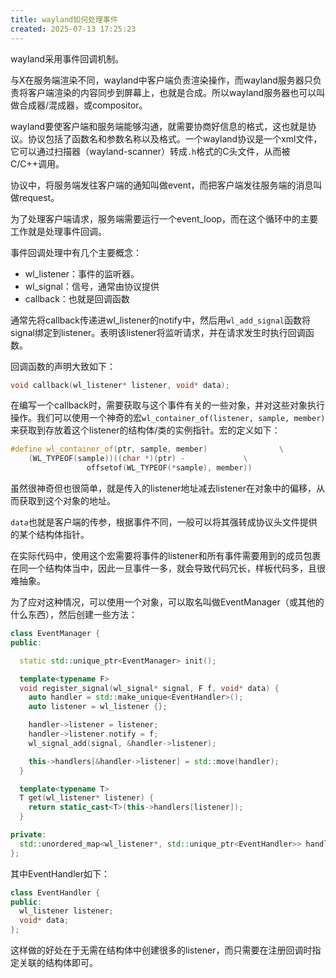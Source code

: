 ```yaml
---
title: wayland如何处理事件
created: 2025-07-13 17:25:23
---
```

wayland采用事件回调机制。

与X在服务端渲染不同，wayland中客户端负责渲染操作，而wayland服务器只负责将客户端渲染的内容同步到屏幕上，也就是合成。所以wayland服务器也可以叫做合成器/混成器，或compositor。

wayland要使客户端和服务端能够沟通，就需要协商好信息的格式，这也就是协议。协议包括了函数名和参数名称以及格式。一个wayland协议是一个xml文件，它可以通过扫描器（wayland-scanner）转成`.h`格式的C头文件，从而被C/C++调用。

协议中，将服务端发往客户端的通知叫做event，而把客户端发往服务端的消息叫做request。

为了处理客户端请求，服务端需要运行一个event_loop，而在这个循环中的主要工作就是处理事件回调。

事件回调处理中有几个主要概念：

- wl_listener：事件的监听器。
- wl_signal：信号，通常由协议提供
- callback：也就是回调函数

通常先将callback传递进wl_listener的notify中，然后用`wl_add_signal`函数将signal绑定到listener。表明该listener将监听请求，并在请求发生时执行回调函数。

回调函数的声明大致如下：

```cpp
void callback(wl_listener* listener, void* data);
```

在编写一个callback时，需要获取与这个事件有关的一些对象，并对这些对象执行操作。我们可以使用一个神奇的宏`wl_container_of(listener, sample, member)`来获取到存放着这个listener的结构体/类的实例指针。宏的定义如下：

```cpp
#define wl_container_of(ptr, sample, member)				\
	(WL_TYPEOF(sample))((char *)(ptr) -				\
			     offsetof(WL_TYPEOF(*sample), member))
```

虽然很神奇但也很简单，就是传入的listener地址减去listener在对象中的偏移，从而获取到这个对象的地址。

`data`也就是客户端的传参，根据事件不同，一般可以将其强转成协议头文件提供的某个结构体指针。

在实际代码中，使用这个宏需要将事件的listener和所有事件需要用到的成员包裹在同一个结构体当中，因此一旦事件一多，就会导致代码冗长，样板代码多，且很难抽象。

为了应对这种情况，可以使用一个对象，可以取名叫做EventManager（或其他的什么东西），然后创建一些方法：

```cpp
class EventManager {
public:

  static std::unique_ptr<EventManager> init();

  template<typename F>
  void register_signal(wl_signal* signal, F f, void* data) {
    auto handler = std::make_unique<EventHandler>();
    auto listener = wl_listener {};

    handler->listener = listener;
    handler->listener.notify = f;
    wl_signal_add(signal, &handler->listener);

    this->handlers[&handler->listener] = std::move(handler);
  }

  template<typename T>
  T get(wl_listener* listener) {
    return static_cast<T>(this->handlers[listener]);
  }

private:
  std::unordered_map<wl_listener*, std::unique_ptr<EventHandler>> handlers;
};

```

其中EventHandler如下：

```cpp
class EventHandler {
public:
  wl_listener listener;
  void* data;
};

```

这样做的好处在于无需在结构体中创建很多的listener，而只需要在注册回调时指定关联的结构体即可。
